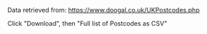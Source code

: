 Data retrieved from: https://www.doogal.co.uk/UKPostcodes.php

Click "Download", then "Full list of Postcodes as CSV"
